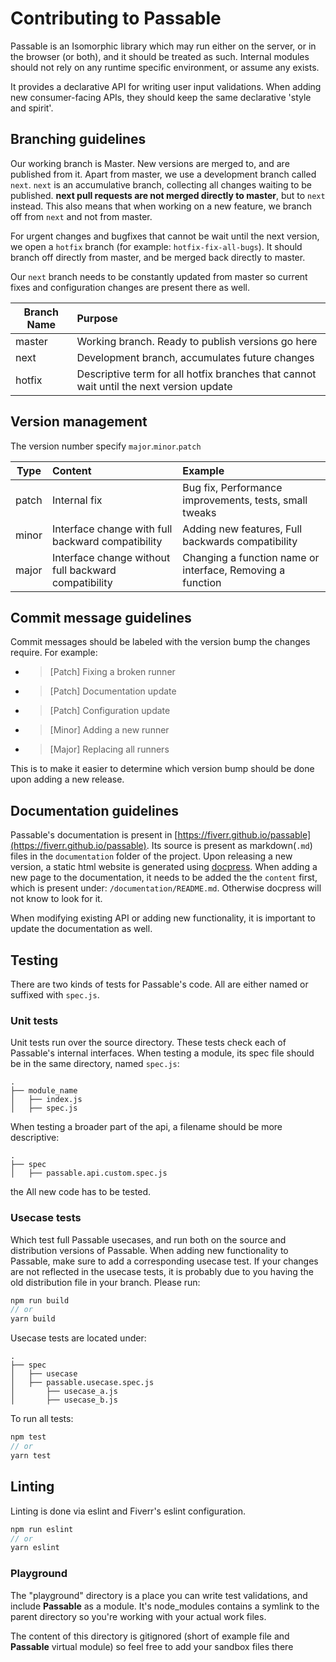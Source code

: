 # Contributing to Passable
Passable is an Isomorphic library which may run either on the server, or in the browser (or both), and it should be treated as such. Internal modules should not rely on any runtime specific environment, or assume any exists.

It provides a declarative API for writing user input validations. When adding new consumer-facing APIs, they should keep the same declarative 'style and spirit'.

## Branching guidelines
Our working branch is Master. New versions are merged to, and are published from it. Apart from master, we use a development branch called `next`. `next` is an accumulative branch, collecting all changes waiting to be published. **next pull requests are not merged directly to master**, but to `next` instead.
This also means that when working on a new feature, we branch off from `next` and not from master.

For urgent changes and bugfixes that cannot be wait until the next version, we open a `hotfix` branch (for example: `hotfix-fix-all-bugs`). It should branch off directly from master, and be merged back directly to master.

Our `next` branch needs to be constantly updated from master so current fixes and configuration changes are present there as well.

| Branch Name | Purpose                                                                                 |
|-------------|:----------------------------------------------------------------------------------------|
| master      | Working branch. Ready to publish versions go here                                       |
| next        | Development branch, accumulates future changes                                          |
| hotfix      | Descriptive term for all hotfix branches that cannot wait until the next version update |

## Version management
The version number specify `major`.`minor`.`patch`

|Type  | Content | Example |
|------|:--------|:--------|
|patch | Internal fix | Bug fix, Performance improvements, tests, small tweaks|
|minor | Interface change with full backward compatibility | Adding new features, Full backwards compatibility|
|major | Interface change without full backward compatibility | Changing a function name or interface, Removing a function|

## Commit message guidelines
Commit messages should be labeled with the version bump the changes require. For example:

* > [Patch] Fixing a broken runner
* > [Patch] Documentation update
* > [Patch] Configuration update
* > [Minor] Adding a new runner
* > [Major] Replacing all runners

This is to make it easier to determine which version bump should be done upon adding a new release.

## Documentation guidelines
Passable's documentation is present in [https://fiverr.github.io/passable](https://fiverr.github.io/passable). Its source is present as markdown(`.md`) files in the `documentation` folder of the project. Upon releasing a new version, a static html website is generated using [docpress](https://github.com/docpress/docpress). When adding a new page to the documentation, it needs to be added the the `content` first, which is present under: `/documentation/README.md`. Otherwise docpress will not know to look for it.

When modifying existing API or adding new functionality, it is important to update the documentation as well.

## Testing
There are two kinds of tests for Passable's code. All are either named or suffixed with `spec.js`.
### Unit tests
Unit tests run over the source directory. These tests check each of Passable's internal interfaces.
When testing a module, its spec file should be in the same directory, named `spec.js`:
```
.
├── module_name
│   ├── index.js
│   ├── spec.js
```
When testing a broader part of the api, a filename should be more descriptive:
```
.
├── spec
│   ├── passable.api.custom.spec.js
```
the All new code has to be tested.

### Usecase tests
Which test full Passable usecases, and run both on the source and distribution versions of Passable. When adding new functionality to Passable, make sure to add a corresponding usecase test.
If your changes are not reflected in the usecase tests, it is probably due to you having the old distribution file in your branch. Please run:
```js
npm run build
// or
yarn build
```

Usecase tests are located under:
```
.
├── spec
│   ├── usecase
│   ├── passable.usecase.spec.js
│       ├── usecase_a.js
│       ├── usecase_b.js
```

To run all tests:
```js
npm test
// or
yarn test
```

## Linting
Linting is done via eslint and Fiverr's eslint configuration.

```js
npm run eslint
// or
yarn eslint
```

### Playground
The "playground" directory is a place you can write test validations, and include __Passable__ as a module.
It's node_modules contains a symlink to the parent directory so you're working with your actual work files.

The content of this directory is gitignored (short of example file and __Passable__ virtual module) so feel free to add your sandbox files there
